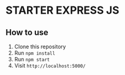 # STARTER EXPRESS JS

## How to use

1. Clone this repository
2. Run `npm install`
3. Run `npm start`
4. Visit `http://localhost:5000/`
